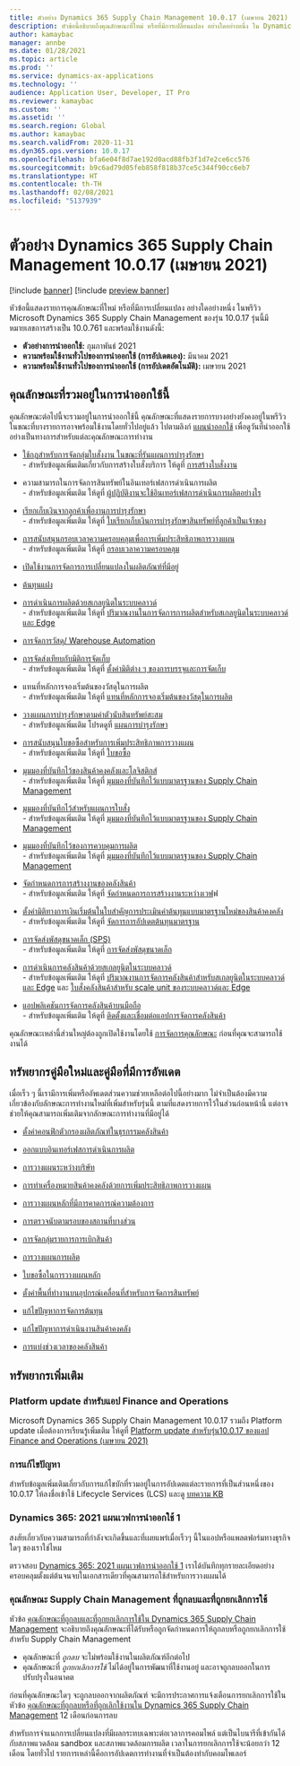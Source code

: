 ```yaml
---
title: ตัวอย่าง Dynamics 365 Supply Chain Management 10.0.17 (เมษายน 2021)
description: หัวข้อนี้อธิบายถึงคุณลักษณะที่ใหม่ หรือที่มีการเปลี่ยนแปลง อย่างใดอย่างหนึ่ง ใน Dynamics 365 Supply Chain Management 10.0.17
author: kamaybac
manager: annbe
ms.date: 01/28/2021
ms.topic: article
ms.prod: ''
ms.service: dynamics-ax-applications
ms.technology: ''
audience: Application User, Developer, IT Pro
ms.reviewer: kamaybac
ms.custom: ''
ms.assetid: ''
ms.search.region: Global
ms.author: kamaybac
ms.search.validFrom: 2020-11-31
ms.dyn365.ops.version: 10.0.17
ms.openlocfilehash: bfa6e04f8d7ae192d0acd88fb3f1d7e2ce6cc576
ms.sourcegitcommit: b9c6ad79d05feb858f818b37ce5c344f90cc6eb7
ms.translationtype: HT
ms.contentlocale: th-TH
ms.lasthandoff: 02/08/2021
ms.locfileid: "5137939"
---
```

# <a name="preview-of-dynamics-365-supply-chain-management-10017-april-2021"></a>ตัวอย่าง Dynamics 365 Supply Chain Management 10.0.17 (เมษายน 2021)

[!include [banner](../includes/banner.md)]
[!include [preview banner](../includes/preview-banner.md)]

หัวข้อนี้แสดงรายการคุณลักษณะที่ใหม่ หรือที่มีการเปลี่ยนแปลง อย่างใดอย่างหนึ่ง ในพรีวิว Microsoft Dynamics 365 Supply Chain Management ของรุ่น 10.0.17 รุ่นนี้มีหมายเลขการสร้างเป็น 10.0.761 และพร้อมใช้งานดังนี้:

- **ตัวอย่างการนำออกใช้:** กุมภาพันธ์ 2021
- **ความพร้อมใช้งานทั่วไปของการนำออกใช้ (การอัปเดตเอง):** มีนาคม 2021
- **ความพร้อมใช้งานทั่วไปของการนำออกใช้ (การอัปเดตอัตโนมัติ):** เมษายน 2021

## <a name="features-included-in-this-release"></a>คุณลักษณะที่รวมอยู่ในการนำออกใช้นี้

คุณลักษณะต่อไปนี้จะรวมอยู่ในการนำออกใช้นี้ คุณลักษณะที่แสดงรายการบางอย่างยังคงอยู่ในพรีวิว ในขณะที่บางรายการอาจพร้อมใช้งานโดยทั่วไปอยู่แล้ว ไปตามลิงก์ [แผนนำออกใช้](https://docs.microsoft.com/dynamics365-release-plan/2021wave1/finance-operations/dynamics365-supply-chain-management/planned-features) เพื่อดูวันที่นำออกใช้อย่างเป็นทางการสำหรับแต่ละคุณลักษณะการทำงาน

- [ใช้กฎสำหรับการจัดกลุ่มใบสั่งงาน ในขณะที่รันแผนการบำรุงรักษา](https://docs.microsoft.com/dynamics365-release-plan/2021wave1/finance-operations/dynamics365-supply-chain-management/apply-rules-grouping-work-orders-while-running-maintenance-plan)<br> - สำหรับข้อมูลเพิ่มเติมเกี่ยวกับการสร้างใบสั่งบริการ ให้ดูที่ [การสร้างใบสั่งงาน](../asset-management/preventive-and-reactive-maintenance/creating-work-orders.md)

<!-- KFM: Blocked for now. Dana will followup.
- [Approve and save vendor-submitted bank details](https://docs.microsoft.com/dynamics365-release-plan/2021wave1/finance-operations/dynamics365-supply-chain-management/approve-save-vendor-submitted-bank-details) 
-->

- ความสามารถในการจัดการสินทรัพย์ในอินเทอร์เฟสการดำเนินการผลิต<br> - สำหรับข้อมูลเพิ่มเติม ให้ดูที่ [ผู้ปฏิบัติงานจะใช้อินเทอร์เฟสการดำเนินการผลิตอย่างไร](../production-control/production-floor-execution-use.md)  <!-- KFM: Not yet published on release plan, but is ready. Should be in the next publish. -->

- [เรียกเก็บเงินจากลูกค้าเพื่องานการบํารุงรักษา](https://docs.microsoft.com/dynamics365-release-plan/2021wave1/finance-operations/dynamics365-supply-chain-management/bill-customers-maintenance-work)<br> - สำหรับข้อมูลเพิ่มเติม ให้ดูที่ [ใบเรียกเก็บเงินการบํารุงรักษาสินทรัพย์ที่ลูกค้าเป็นเจ้าของ](../asset-management/integration-to-project-management-and-accounting/customer-billing.md)

- [การสนับสนุนกรอบเวลาความครอบคลุมเพื่อการเพิ่มประสิทธิภาพการวางแผน](https://docs.microsoft.com/dynamics365-release-plan/2021wave1/finance-operations/dynamics365-supply-chain-management/coverage-time-fence-support-planning-optimization)<br> - สำหรับข้อมูลเพิ่มเติม ให้ดูที่ [กรอบเวลาความครอบคลุม](../master-planning/planning-optimization/coverage-time-fence.md)

- [เปิดใช้งานการจัดการการเปลี่ยนแปลงในผลิตภัณฑ์ที่มีอยู่](https://docs.microsoft.com/dynamics365-release-plan/2021wave1/finance-operations/dynamics365-supply-chain-management/enable-change-management-existing-products)

<!-- KFM: Add this when the feature appears in release plan at next update:
- Enterprise-scale inventory performance improvements and archiving  -->

- [ต้นทุนแฝง](https://docs.microsoft.com/dynamics365-release-plan/2021wave1/finance-operations/dynamics365-supply-chain-management/landed-cost)

- [การดำเนินการผลิตด้วยสเกลยูนิตในระบบคลาวด์](https://docs.microsoft.com/dynamics365-release-plan/2021wave1/finance-operations/dynamics365-supply-chain-management/manufacturing-execution-scale-units-cloud)<br> - สำหรับข้อมูลเพิ่มเติม ให้ดูที่ [ปริมาณงานในการจัดการการผลิตสำหรับสเกลยูนิตในระบบคลาวด์และ Edge](../cloud-edge/cloud-edge-workload-manufacturing.md)

- [การจัดการวัสดุ/ Warehouse Automation](https://docs.microsoft.com/dynamics365-release-plan/2019wave2/dynamics365-supply-chain-management/material-handlingwarehouse-automation) <!-- KFM: Update RP link when the new one goes live -->

- [การจัดส่งเทียบกับมิติการจัดเก็บ](https://docs.microsoft.com/dynamics365-release-plan/2019wave2/dynamics365-supply-chain-management/packing-vs.-storage-dimensions)<br> - สำหรับข้อมูลเพิ่มเติม ให้ดูที่ [ตั้งค่ามิติต่าง ๆ ของการบรรจุและการจัดเก็บ](../warehousing/packing-vs-storage-dimensions.md)

- แทนที่หลักการจองเริ่มต้นของวัสดุในการผลิต<br> - สำหรับข้อมูลเพิ่มเติม ให้ดูที่ [แทนที่หลักการจองเริ่มต้นของวัสดุในการผลิต](../production-control/override-default-reservation-principle.md) <!-- KFM: Not yet published on release plan, but is ready. Should be in the next publish. -->

- [วางแผนการบํารุงรักษาตามค่าตัวนับสินทรัพย์สะสม](https://docs.microsoft.com/dynamics365-release-plan/2021wave1/finance-operations/dynamics365-supply-chain-management/plan-maintenance-based-accumulated-asset-counter-values)<br> - สำหรับข้อมูลเพิ่มเติม โปรดดูที่ [แผนการบำรุงรักษา](../asset-management/preventive-and-reactive-maintenance/maintenance-plans.md)

- [การสนับสนุนใบขอซื้อสำหรับการเพิ่มประสิทธิภาพการวางแผน](https://docs.microsoft.com/dynamics365-release-plan/2021wave1/finance-operations/dynamics365-supply-chain-management/purchase-requisition-support-planning-optimization)<br> - สำหรับข้อมูลเพิ่มเติม ให้ดูที่ [ใบขอซื้อ](../master-planning/planning-optimization/purchase-requisitions.md)

- [มุมมองที่บันทึกไว้ของสินค้าคงคลังและโลจิสติกส์](https://docs.microsoft.com/dynamics365-release-plan/2021wave1/finance-operations/dynamics365-supply-chain-management/saved-views-inventory-logistics)<br> - สำหรับข้อมูลเพิ่มเติม ให้ดูที่ [มุมมองที่บันทึกไว้แบบมาตรฐานของ Supply Chain Management](saved-views-scm.md)

- [มุมมองที่บันทึกไว้สำหรับแผนการใบสั่ง](https://docs.microsoft.com/dynamics365-release-plan/2021wave1/finance-operations/dynamics365-supply-chain-management/saved-views-planned-orders)<br> - สำหรับข้อมูลเพิ่มเติม ให้ดูที่ [มุมมองที่บันทึกไว้แบบมาตรฐานของ Supply Chain Management](saved-views-scm.md)

- [มุมมองที่บันทึกไว้ของการควบคุมการผลิต](https://docs.microsoft.com/dynamics365-release-plan/2021wave1/finance-operations/dynamics365-supply-chain-management/saved-views-production-control)<br> - สำหรับข้อมูลเพิ่มเติม ให้ดูที่ [มุมมองที่บันทึกไว้แบบมาตรฐานของ Supply Chain Management](saved-views-scm.md)

- [จัดกำหนดการการสร้างงานของคลังสินค้า](https://docs.microsoft.com/dynamics365-release-plan/2021wave1/finance-operations/dynamics365-supply-chain-management/schedule-warehouse-work-creation)<br> - สำหรับข้อมูลเพิ่มเติม ให้ดูที่ [จัดกำหนดการการสร้างงานระหว่างเวฟ](../warehousing/configure-wave-schedule-work-creation.md)ฟ

- [ตั้งค่ามิติทางการเงินเริ่มต้นในใบสำคัญการประเมินค่าต้นทุนแบบมาตรฐานใหม่ของสินค้าคงคลัง](https://docs.microsoft.com/dynamics365-release-plan/2021wave1/finance-operations/dynamics365-supply-chain-management/set-default-financial-dimensions-inventory-standard-cost-revaluation-vouchers)<br> - สำหรับข้อมูลเพิ่มเติม ให้ดูที่ [จัดการการอัปเดตต้นทุนมาตรฐาน](../cost-management/manage-standard-cost-updates.md)

- [การจัดส่งพัสดุขนาดเล็ก (SPS)](https://docs.microsoft.com/dynamics365-release-plan/2019wave2/dynamics365-supply-chain-management/small-package-shipping-sps)<br> - สำหรับข้อมูลเพิ่มเติม ให้ดูที่ [การจัดส่งพัสดุขนาดเล็ก](../warehousing/small-parcel-shipping.md) <!-- KFM: Update RP link when the new one goes live -->

- [การดำเนินการคลังสินค้าด้วยสเกลยูนิตในระบบคลาวด์](https://docs.microsoft.com/dynamics365-release-plan/2021wave1/finance-operations/dynamics365-supply-chain-management/warehouse-execution-scale-units-cloud)<br> - สำหรับข้อมูลเพิ่มเติม ให้ดูที่ [ปริมาณงานการจัดการคลังสินค้าสำหรับสเกลยูนิตในระบบคลาวด์และ Edge](../cloud-edge/cloud-edge-workload-warehousing.md) และ [ใบสั่งคลังสินค้าสำหรับ scale unit ของระบบคลาวด์และ Edge](../cloud-edge/cloud-edge-warehouse-order.md)

- [แอปพลิเคชันการจัดการคลังสินค้าบนมือถือ](https://docs.microsoft.com/dynamics365-release-plan/2021wave1/finance-operations/dynamics365-supply-chain-management/warehouse-management-mobile-application)<br> - สำหรับข้อมูลเพิ่มเติม ให้ดูที่ [ติดตั้งและเชื่อมต่อแอปการจัดการคลังสินค้า](../warehousing/install-configure-warehouse-management-app.md)

คุณลักษณะเหล่านี้ส่วนใหญ่ต้องถูกเปิดใช้งานโดยใช้ [การจัดการคุณลักษณะ](../../fin-ops-core/fin-ops/get-started/feature-management/feature-management-overview.md) ก่อนที่คุณจะสามารถใช้งานได้

## <a name="new-and-updated-documentation-resources"></a>ทรัพยากรคู่มือใหม่และคู่มือที่มีการอัพเดต

เมื่อเร็ว ๆ นี้เรามีการเพิ่มหรืออัพเดตส่วนความช่วยเหลือต่อไปนี้อย่างมาก ไม่จำเป็นต้องมีความเกี่ยวข้องกับลักษณะการทำงานใหม่ที่เพิ่มสำหรับรุ่นนี้ ตามที่แสดงรายการไว้ในส่วนก่อนหน้านี้ แต่อาจช่วยให้คุณสามารถเพิ่มเติมจากลักษณะการทำงานที่มีอยู่ได้

- [ตั้งค่าคอนฟิกตัวกรองผลิตภัณฑ์ในธุรกรรมคลังสินค้า](../warehousing/filters-and-filter-codes.md)

- [ออกแบบอินเทอร์เฟสการดำเนินการผลิต](../production-control/production-floor-execution-tabs.md)

- [การวางแผนระหว่างบริษัท](../master-planning/planning-optimization/Intercompany-planning.md)

- [การทำเครื่องหมายสินค้าคงคลังด้วยการเพิ่มประสิทธิภาพการวางแผน](../master-planning/planning-optimization/marking.md)

- [การวางแผนหลักที่มีการคาดการณ์ความต้องการ](../master-planning/planning-optimization/demand-forecast.md)

- [การตรวจนับตามรอบของสถานที่บางส่วน](../warehousing/partial-location-cycle-counting.md)

- [การจัดกลุ่มรายการการเบิกสินค้า](../warehousing/pick-line-grouping.md)

- [การวางแผนการผลิต](../master-planning/planning-optimization/production-planning.md) <!--KFM: Remember to add YouTube link to this topic -->

- [ใบขอซื้อในการวางแผนหลัก](../master-planning/planning-optimization/purchase-requisitions.md)

- [ตั้งค่าพื้นที่ทำงานบนอุปกรณ์เคลื่อนที่สำหรับการจัดการสินทรัพย์](../asset-management/set-up-asset-management-mobile.md)

- [แก้ไขปัญหาการจัดการต้นทุน](../cost-management/troubleshoot-costmanagement.md)

- [แก้ไขปัญหาการดําเนินงานสินค้าคงคลัง](../inventory/troubleshoot-inventory-operations.md)

- [การแบ่งช่วงเวลาของคลังสินค้า](../warehousing/warehouse-slotting.md)

## <a name="additional-resources"></a>ทรัพยากรเพิ่มเติม

### <a name="platform-updates-for-finance-and-operations-apps"></a>Platform update สำหรับแอป Finance and Operations

Microsoft Dynamics 365 Supply Chain Management 10.0.17 รวมถึง Platform update เมื่อต้องการเรียนรู้เพิ่มเติม ให้ดูที่ [Platform update สำหรับรุ่น10.0.17 ของแอป Finance and Operations (เมษายน 2021)](../../fin-ops-core/dev-itpro/get-started/whats-new-platform-updates-10-0-17.md)

### <a name="bug-fixes"></a>การแก้ไขปัญหา

สำหรับข้อมูลเพิ่มเติมเกี่ยวกับการแก้ไขบักที่รวมอยู่ในการอัปเดตแต่ละรายการที่เป็นส่วนหนึ่งของ 10.0.17 ให้ลงชื่อเข้าใช้ Lifecycle Services (LCS) และดู [บทความ KB](https://fix.lcs.dynamics.com/Issue/Details?bugId=551039&dbType=3&qc=91219e7c3fc585acb17b810c915c3cbea499403538520c40e54de43a53aea6a8)

### <a name="dynamics-365-2021-release-wave-1-plan"></a>Dynamics 365: 2021 แผนเวฟการนำออกใช้ 1

สงสัยเกี่ยวกับความสามารถที่กำลังจะเกิดขึ้นและที่เผยแพร่เมื่อเร็วๆ นี้ในแอปหรือแพลตฟอร์มทางธุรกิจใดๆ ของเราใช่ไหม

ตรวจสอบ [Dynamics 365: 2021 แผนเวฟการนำออกใช้ 1](https://docs.microsoft.com/dynamics365-release-plan/2021wave1/) เราได้บันทึกทุกรายละเอียดอย่างครอบคลุมตั้งแต่ต้นจนจบในเอกสารเดียวที่คุณสามารถใช้สำหรับการวางแผนได้

### <a name="removed-and-deprecated-supply-chain-management-features"></a>คุณลักษณะ Supply Chain Management ที่ถูกลบและที่ถูกยกเลิกการใช้

หัวข้อ [คุณลักษณะที่ถูกลบและที่ถูกยกเลิกการใช้ใน Dynamics 365 Supply Chain Management](removed-deprecated-features-scm-updates.md) จะอธิบายถึงคุณลักษณะที่ได้รับหรือถูกจัดกำหนดการให้ถูกลบหรือถูกยกเลิกการใช้สำหรับ Supply Chain Management

- คุณลักษณะที่ *ถูกลบ* จะไม่พร้อมใช้งานในผลิตภัณฑ์อีกต่อไป
- คุณลักษณะที่ *ถูกยกเลิกการใช้* ไม่ได้อยู่ในการพัฒนาที่ใช้งานอยู่ และอาจถูกลบออกในการปรับปรุงในอนาคต

ก่อนที่คุณลักษณะใดๆ จะถูกลบออกจากผลิตภัณฑ์ จะมีการประกาศการแจ้งเตือนการยกเลิกการใช้ในหัวข้อ [คุณลักษณะที่ถูกลบหรือที่ถูกเลิกใช้งานใน Dynamics 365 Supply Chain Management](removed-deprecated-features-scm-updates.md) 12 เดือนก่อนการลบ

สำหรับการจำแนกการเปลี่ยนแปลงที่มีผลกระทบเฉพาะต่อเวลาการคอมไพล์ แต่เป็นไบนารีที่เข้ากันได้กับสภาพแวดล้อม sandbox และสภาพแวดล้อมการผลิต เวลาในการยกเลิกการใช้จะน้อยกว่า 12 เดือน โดยทั่วไป รายการเหล่านี้คือการอัปเดตการทำงานที่จำเป็นต้องทำกับคอมไพเลอร์
